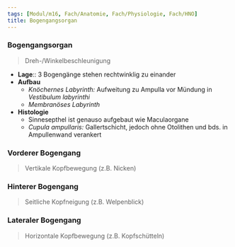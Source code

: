 ```yaml
---
tags: [Modul/m16, Fach/Anatomie, Fach/Physiologie, Fach/HNO]
title: Bogengangsorgan
---
```

### Bogengangsorgan
> Dreh-/Winkelbeschleunigung
- **Lage**:: 3 Bogengänge stehen rechtwinklig zu einander
- **Aufbau**
	- *Knöchernes Labyrinth:* Aufweitung zu Ampulla vor Mündung in *Vestibulum labyrinthi*
	- *Membranöses Labyrinth*
- **Histologie**
	- Sinnesepthel ist genauso aufgebaut wie Maculaorgane
	- *Cupula ampullaris:* Gallertschicht, jedoch ohne Otolithen und bds. in Ampullenwand verankert
### Vorderer Bogengang
> Vertikale Kopfbewegung (z.B. Nicken)
### Hinterer Bogengang
> Seitliche Kopfneigung (z.B. Welpenblick)
### Lateraler Bogengang
> Horizontale Kopfbewegung (z.B. Kopfschütteln)